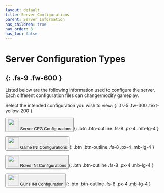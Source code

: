 ```yaml
---
layout: default
title: Server Configurations
parent: Server Information
has_children: true
nav_order: 3
has_toc: false
---
```


# **Server Configuration Types**
{: .fs-9 .fw-600 }
-----

Listed below are the following information used to configure the server. Each different configuration files can change/modify gameplay. 

Select the intended configuration you wish to view:
{: .fs-5 .fw-300 .text-yellow-200 }

<button onclick="window.location='config-type/server-cfg';" type="button"><span><img src="https://cdn-icons-png.flaticon.com/512/7554/7554186.png" width="35" height="35" /></span>&nbsp;Server CFG Configurations</button>{: .btn .btn-outline .fs-8 .px-4 .mb-lg-4 }

<button onclick="window.location='config-type/game-ini';" type="button"><span><img src="https://cdn-icons-png.flaticon.com/512/4293/4293889.png" width="35" height="35" /></span>&nbsp;Game INI Configurations</button>{: .btn .btn-outline .fs-8 .px-4 .mb-lg-4 }

<button onclick="window.location='config-type/roles-ini';" type="button"><span><img src="https://cdn-icons-png.flaticon.com/512/3743/3743744.png" width="35" height="35" /></span>&nbsp;Roles INI Configurations</button>{: .btn .btn-outline .fs-8 .px-4 .mb-lg-4 }

<button onclick="window.location='config-type/guns-ini';" type="button"><span><img src="https://cdn-icons-png.flaticon.com/512/1399/1399425.png" width="35" height="35" /></span>&nbsp;Guns INI Configuration</button>{: .btn .btn-outline .fs-8 .px-4 .mb-lg-4 }